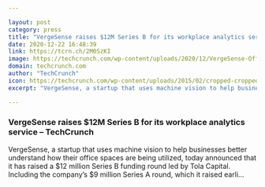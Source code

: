 ```yaml
---

layout: post
category: press
title: "VergeSense raises $12M Series B for its workplace analytics service"
date: 2020-12-22 16:48:39
link: https://tcrn.ch/2M0SzKI
image: https://techcrunch.com/wp-content/uploads/2020/12/VergeSense-Office-Shot.jpg?w=711
domain: techcrunch.com
author: "TechCrunch"
icon: https://techcrunch.com/wp-content/uploads/2015/02/cropped-cropped-favicon-gradient.png?w=180
excerpt: "VergeSense, a startup that uses machine vision to help businesses better understand how their office spaces are being utilized, today announced that it has raised a $12 million Series B funding round led by Tola Capital. Including the company’s $9 million Series A round, which it raised earli…"

---
```


### VergeSense raises $12M Series B for its workplace analytics service – TechCrunch

VergeSense, a startup that uses machine vision to help businesses better understand how their office spaces are being utilized, today announced that it has raised a $12 million Series B funding round led by Tola Capital. Including the company’s $9 million Series A round, which it raised earli…